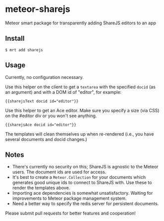 meteor-sharejs
==============

Meteor smart package for transparently adding ShareJS editors to an app

## Install

```
$ mrt add sharejs
```

## Usage

Currently, no configuration necessary.

Use this helper on the client to get a `textarea` with the specified `docid` (as an argument) and with a DOM id of "editor", for example:

```
{{sharejsText docid id="editor"}}
```

Use this helper to get an Ace editor. Make sure you specify a size (via CSS) on the #editor div or you won't see anything.
```
{{sharejsAce docid id="editor"}}
```

The templates will clean themselves up when re-rendered (i.e., you have several documents and docid changes.)

## Notes

- There's currently no security on this; ShareJS is agnostic to the Meteor users. The document ids are used for access.
- It's best to create a `Meteor.Collection` for your documents which generates good unique ids to connect to ShareJS with. Use these to render the templates above.
- Importing ace dependencies is somewhat unsatisfactory. Waiting for improvements to Meteor package management system.
- Need a better way to specify the redis server for persistent documents.

Please submit pull requests for better features and cooperation!
